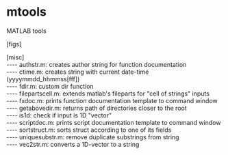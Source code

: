 # mtools
MATLAB tools

[figs] <br />

[misc] <br />
---- authstr.m: creates author string for function documentation <br />
---- ctime.m: creates string with current date-time (yyyymmdd_hhmmss[fff]) <br />
---- fdir.m: custom dir function <br />
---- filepartscell.m: extends matlab's fileparts for "cell of strings" inputs <br />
---- fxdoc.m: prints function documentation template to command window <br />
---- getabovedir.m: returns path of directories closer to the root <br />
---- is1d: check if input is 1D "vector" <br />
---- scriptdoc.m: prints script documentation template to command window <br />
---- sortstruct.m: sorts struct according to one of its fields <br />
---- uniquesubstr.m: remove duplicate substrings from string <br />
---- vec2str.m: converts a 1D-vector to a string <br />

